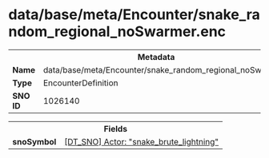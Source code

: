 <h1>data/base/meta/Encounter/snake_random_regional_noSwarmer.enc</h1><table><tr><th colspan="100%">Metadata</th></tr><tr><td><b>Name</b></td><td>data/base/meta/Encounter/snake_random_regional_noSwarmer.enc</td></tr><tr><td><b>Type</b></td><td>EncounterDefinition</td></tr><tr><td><b>SNO ID</b></td><td>1026140</td></tr></table>

<table><tr><th colspan="100%">Fields</th></tr><tr><td><b>snoSymbol</b></td><td><a href="..\Actor\snake_brute_lightning.acr">[DT_SNO] Actor: "snake_brute_lightning"</a></td></tr></table>

